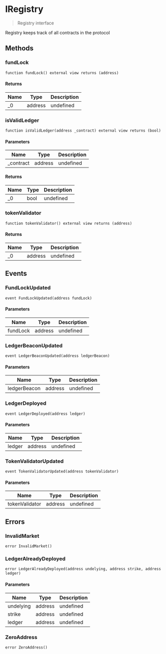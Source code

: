 # IRegistry



> Registry interface

Registry keeps track of all contracts in the protocol



## Methods

### fundLock

```solidity
function fundLock() external view returns (address)
```






#### Returns

| Name | Type | Description |
|---|---|---|
| _0 | address | undefined |

### isValidLedger

```solidity
function isValidLedger(address _contract) external view returns (bool)
```





#### Parameters

| Name | Type | Description |
|---|---|---|
| _contract | address | undefined |

#### Returns

| Name | Type | Description |
|---|---|---|
| _0 | bool | undefined |

### tokenValidator

```solidity
function tokenValidator() external view returns (address)
```






#### Returns

| Name | Type | Description |
|---|---|---|
| _0 | address | undefined |



## Events

### FundLockUpdated

```solidity
event FundLockUpdated(address fundLock)
```





#### Parameters

| Name | Type | Description |
|---|---|---|
| fundLock  | address | undefined |

### LedgerBeaconUpdated

```solidity
event LedgerBeaconUpdated(address ledgerBeacon)
```





#### Parameters

| Name | Type | Description |
|---|---|---|
| ledgerBeacon  | address | undefined |

### LedgerDeployed

```solidity
event LedgerDeployed(address ledger)
```





#### Parameters

| Name | Type | Description |
|---|---|---|
| ledger  | address | undefined |

### TokenValidatorUpdated

```solidity
event TokenValidatorUpdated(address tokenValidator)
```





#### Parameters

| Name | Type | Description |
|---|---|---|
| tokenValidator  | address | undefined |



## Errors

### InvalidMarket

```solidity
error InvalidMarket()
```






### LedgerAlreadyDeployed

```solidity
error LedgerAlreadyDeployed(address undelying, address strike, address ledger)
```





#### Parameters

| Name | Type | Description |
|---|---|---|
| undelying | address | undefined |
| strike | address | undefined |
| ledger | address | undefined |

### ZeroAddress

```solidity
error ZeroAddress()
```







